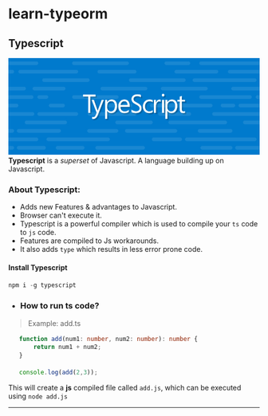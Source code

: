 # learn-typeorm
 ## Typescript
 ![Typescript](/ts.jpg)
 **Typescript**  is a *superset* of Javascript. A language building up on Javascript.
### About Typescript:
 - Adds new Features & advantages to Javascript.
 - Browser can't execute it.
 - Typescript is a powerful compiler which is used to compile your `ts` code to `js` code.
 - Features are compiled to Js workarounds.
 - It also adds `type` which results in less error prone code.

 #### Install Typescript
 ``` typescript
 npm i -g typescript
 ```

 - ### How to run ts code?
 > Example: add.ts
 ``` typescript
    function add(num1: number, num2: number): number {
        return num1 + num2;
    }

    console.log(add(2,3));
 ```
 This will create a **js** compiled file called `add.js`, which can be executed using `node add.js`


 ---
